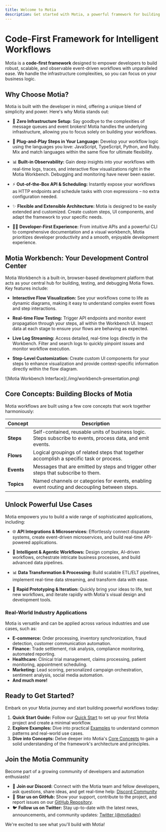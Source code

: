 ```yaml
---
title: Welcome to Motia
description: Get started with Motia, a powerful framework for building event-driven workflows
---
```


# Code-First Framework for Intelligent Workflows

Motia is a **code-first framework** designed to empower developers to build robust, scalable, and observable event-driven workflows with unparalleled ease. We handle the infrastructure complexities, so you can focus on your business logic.

## Why Choose Motia?

Motia is built with the developer in mind, offering a unique blend of simplicity and power. Here's why Motia stands out:

- 🚀 **Zero Infrastructure Setup:** Say goodbye to the complexities of message queues and event brokers! Motia handles the underlying infrastructure, allowing you to focus solely on building your workflows.

- 🔌 **Plug-and-Play Steps in Your Language:**  Develop your workflow logic using the languages you love: JavaScript, TypeScript, Python, and Ruby. Mix and match languages within the same flow for ultimate flexibility.

- 📊 **Built-in Observability:** Gain deep insights into your workflows with real-time logs, traces, and interactive flow visualizations right in the Motia Workbench. Debugging and monitoring have never been easier.

- ⚡ **Out-of-the-Box API & Scheduling:**  Instantly expose your workflows as HTTP endpoints and schedule tasks with cron expressions – no extra configuration needed.

- ✨ **Flexible and Extensible Architecture:**  Motia is designed to be easily extended and customized. Create custom steps, UI components, and adapt the framework to your specific needs.

- 🧑‍💻 **Developer-First Experience:**  From intuitive APIs and a powerful CLI to comprehensive documentation and a visual workbench, Motia prioritizes developer productivity and a smooth, enjoyable development experience.

## Motia Workbench: Your Development Control Center

Motia Workbench is a built-in, browser-based development platform that acts as your central hub for building, testing, and debugging Motia flows. Key features include:

- **Interactive Flow Visualization:**  See your workflows come to life as dynamic diagrams, making it easy to understand complex event flows and step interactions.

- **Real-time Flow Testing:**  Trigger API endpoints and monitor event propagation through your steps, all within the Workbench UI. Inspect data at each stage to ensure your flows are behaving as expected.

- **Live Log Streaming:**  Access detailed, real-time logs directly in the Workbench. Filter and search logs to quickly pinpoint issues and monitor workflow execution.

- **Step-Level Customization:**  Create custom UI components for your steps to enhance visualization and provide context-specific information directly within the flow diagram.

<div className="my-8">
  ![Motia Workbench Interface](./img/workbench-presentation.png)
</div>

## Core Concepts: Building Blocks of Motia

Motia workflows are built using a few core concepts that work together harmoniously:

| Concept    | Description                                                                                                |
| ---------- | ---------------------------------------------------------------------------------------------------------- |
| **Steps**  | Self-contained, reusable units of business logic. Steps subscribe to events, process data, and emit events. |
| **Flows**  | Logical groupings of related steps that together accomplish a specific task or process.                     |
| **Events** | Messages that are emitted by steps and trigger other steps that subscribe to them.                          |
| **Topics** | Named channels or categories for events, enabling event routing and decoupling between steps.              |

## Unlock Powerful Use Cases

Motia empowers you to build a wide range of sophisticated applications, including:

- 🌐 **API Integrations & Microservices:**  Effortlessly connect disparate systems, create event-driven microservices, and build real-time API-powered applications.

- 🤖 **Intelligent & Agentic Workflows:**  Design complex, AI-driven workflows, orchestrate intricate business processes, and build advanced data pipelines.

- 📊 **Data Transformation & Processing:**  Build scalable ETL/ELT pipelines, implement real-time data streaming, and transform data with ease.

- 🚀 **Rapid Prototyping & Iteration:**  Quickly bring your ideas to life, test new workflows, and iterate rapidly with Motia's visual design and development tools.

### Real-World Industry Applications

Motia is versatile and can be applied across various industries and use cases, such as:

- **E-commerce:** Order processing, inventory synchronization, fraud detection, customer communication automation.
- **Finance:** Trade settlement, risk analysis, compliance monitoring, automated reporting.
- **Healthcare:** Clinical trial management, claims processing, patient monitoring, appointment scheduling.
- **Marketing:** Lead scoring, personalized campaign orchestration, sentiment analysis, social media automation.
- **And much more!**

## Ready to Get Started?

Embark on your Motia journey and start building powerful workflows today:

1.  **Quick Start Guide:** Follow our [Quick Start](/docs/getting-started/quick-start) to set up your first Motia project and create a minimal workflow.
2.  **Explore Examples:** Dive into practical [Examples](/docs/examples) to understand common patterns and real-world use cases.
3.  **Dive into Concepts:**  Delve deeper into Motia's [Core Concepts](/docs/getting-started/core-concepts) to gain a solid understanding of the framework's architecture and principles.

## Join the Motia Community

Become part of a growing community of developers and automation enthusiasts!

- 💬 **Join our Discord:**  Connect with the Motia team and fellow developers, ask questions, share ideas, and get real-time help: [Discord Community](https://discord.gg/nJFfsH5d6v)
- 🐙 **Star us on GitHub:** Show your support, contribute to the project, and report issues on our [GitHub Repository](https://github.com/motiadev/motia).
- 🐦 **Follow us on Twitter:** Stay up-to-date with the latest news, announcements, and community updates: [Twitter (@motiadev)](https://twitter.com/motiadev)

We're excited to see what you'll build with Motia!
